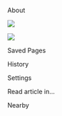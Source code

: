 About

![](image/logo.png)

<span id="about-version-string"></span>

<a href="http://wikimediafoundation.org/" id="about-wmf-logo"><img src="image/wmf.png" /></a>

Saved Pages

History

Settings

Read article in...

Nearby
